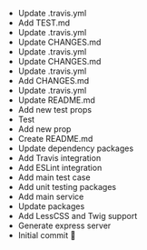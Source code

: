 - Update .travis.yml
- Add TEST.md
- Update .travis.yml
- Update CHANGES.md
- Update .travis.yml
- Update CHANGES.md
- Update .travis.yml
- Add CHANGES.md
- Update .travis.yml
- Update README.md
- Add new test props
- Test
- Add new prop
- Create README.md
- Update dependency packages
- Add Travis integration
- Add ESLint integration
- Add main test case
- Add unit testing packages
- Add main service
- Update packages
- Add LessCSS and Twig support
- Generate express server
- Initial commit 🎉
